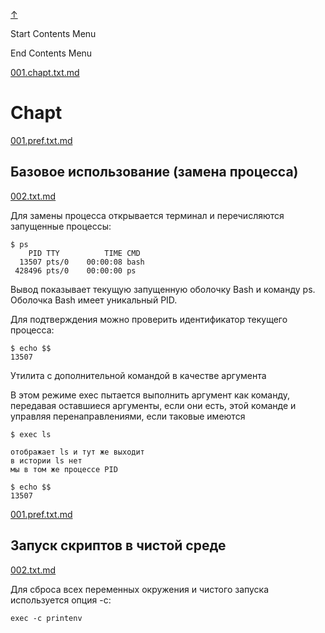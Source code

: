 
<!-- [[__TOC_]] -->

<a name=top></a>
<a class=top-link hide href=#top>↑</a>

Start Contents Menu

<!-- TOC tocDepth:1..6 chapterDepth:1..6 -->

<!-- /TOC -->

End Contents Menu

<!--
CMND: ufl_stl0 9 /home/st/REPOBARE/_repo/NBash/.arb/util/exec.ram/.grot/opus.d/one.d/.ins_dr/001.rcm.d/cnx.d /home/st/REPOBARE/_repo/NBash/.arb/util/exec.ram/.grot/opus.d/one.d/.ins_dr/001.rcm.d/res.md 2

PPWD: /home/st/REPOBARE/_repo/NBash/.arb/util/exec.ram/.grot/opus.d/one.d

FLOW: /home/st/REPOBARE/_repo/sta/.d/.st_rc_d.data.d/ufl_stl0/.flow.d/009_dr2m

DATE: 1731424781_12112024221941

DATX: 1731424781
-->


[001.chapt.txt.md](/REPOBARE/_repo/NBash/.arb/util/exec.ram/.grot/opus.d/one.d/.ins_dr/001.rcm.d/cnx.d/001.chapt.txt.md)



# Chapt
    

[001.pref.txt.md](/REPOBARE/_repo/NBash/.arb/util/exec.ram/.grot/opus.d/one.d/.ins_dr/001.rcm.d/cnx.d/002.exa.d/001.pref.txt.md)



## Базовое использование (замена процесса)

    

[002.txt.md](/REPOBARE/_repo/NBash/.arb/util/exec.ram/.grot/opus.d/one.d/.ins_dr/001.rcm.d/cnx.d/002.exa.d/002.txt.md)




Для замены процесса открывается терминал и перечисляются запущенные процессы:

```
$ ps
    PID TTY          TIME CMD
  13507 pts/0    00:00:08 bash
 428496 pts/0    00:00:00 ps

```

Вывод показывает текущую запущенную оболочку Bash и команду ps. Оболочка Bash имеет уникальный PID.

Для подтверждения можно проверить идентификатор текущего процесса:

```
$ echo $$
13507
``````

Утилита с дополнительной командой в качестве аргумента

В этом режиме exec пытается выполнить аргумент как команду, передавая оставшиеся аргументы, если они есть, этой команде и управляя перенаправлениями, если таковые имеются

    $ exec ls

    отображает ls и тут же выходит
    в истории ls нет
    мы в том же процессе PID

    $ echo $$
    13507


<!-- [see simbol_class](/REPOBARE/_repo/NBash/.arb/info.ax/symbol_class.ram/.grot/exam.man) -->
<!-- [see pipe_input](/REPOBARE/_repo/NBash/.arb/info.ax/pipe_input.ram/.grot/exam.man) -->
<!-- [see stream](/REPOBARE/_repo/NBash/.arb/info.ax/stream.ram/.grot/exam.man) -->

[001.pref.txt.md](/REPOBARE/_repo/NBash/.arb/util/exec.ram/.grot/opus.d/one.d/.ins_dr/001.rcm.d/cnx.d/003.exa.d/001.pref.txt.md)



## Запуск скриптов в чистой среде

    

[002.txt.md](/REPOBARE/_repo/NBash/.arb/util/exec.ram/.grot/opus.d/one.d/.ins_dr/001.rcm.d/cnx.d/003.exa.d/002.txt.md)



Для сброса всех переменных окружения и чистого запуска используется опция -c:

    exec -c printenv

<!-- [see simbol_class](/REPOBARE/_repo/NBash/.arb/info.ax/symbol_class.ram/.grot/exam.man) -->
<!-- [see pipe_input](/REPOBARE/_repo/NBash/.arb/info.ax/pipe_input.ram/.grot/exam.man) -->
<!-- [see stream](/REPOBARE/_repo/NBash/.arb/info.ax/stream.ram/.grot/exam.man) -->




